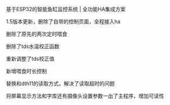 基于ESP32的智能鱼缸监控系统 | 全功能HA集成方案  

1.5版本更新，删除了自带的控制页面，全程接入ha

删除了原先的两次定时喂食

删除了tds水温校正函数

重新调整了tds校正值

新增喂食时长控制

替换和dth11的读取方式，解决了读取超时的问题

将屏幕显示方法和字库还有摄像头设置参数一出了主程序，增加可读性

